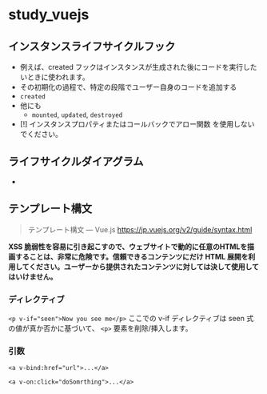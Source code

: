 # study_vuejs

## インスタンスライフサイクルフック

- 例えば、created フックはインスタンスが生成された後にコードを実行したいときに使われます。
- その初期化の過程で、特定の段階でユーザー自身のコードを追加する
- `created`
- 他にも
  - `mounted`, `updated`, `destroyed`
- [!] インスタンスプロパティまたはコールバックでアロー関数 を使用しないでください。


## ライフサイクルダイアグラム

- 


## テンプレート構文

> テンプレート構文 — Vue.js
https://jp.vuejs.org/v2/guide/syntax.html

**XSS 脆弱性を容易に引き起こすので、ウェブサイトで動的に任意のHTMLを描画することは、非常に危険です。信頼できるコンテンツにだけ HTML 展開を利用してください。ユーザーから提供されたコンテンツに対しては決して使用してはいけません。**

### ディレクティブ

`<p v-if="seen">Now you see me</p>`
ここでの v-if ディレクティブは seen 式の値が真か否かに基づいて、 `<p>` 要素を削除/挿入します。

### 引数

```
<a v-bind:href="url">...</a>
```

```
<a v-on:click="doSomrthing">...</a>
```
